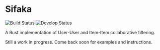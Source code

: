 # Sifaka

[![Build Status](https://travis-ci.org/DanielMorton/Sifaka.svg?branch=master)](https://travis-ci.org/DanielMorton/Sifaka)
[![Develop Status](https://travis-ci.org/DanielMorton/Sifaka.svg?branch=develop)](https://travis-ci.org/DanielMorton/Sifaka)

A Rust implementation of User-User and Item-Item collaborative filtering.

Still a work in progress. Come back soon for examples and instructions.
